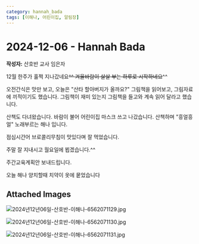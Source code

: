 ```yaml
---
category: hannah_bada
tags: [이해나, 어린이집, 알림장]
---
```


# 2024-12-06 - Hannah Bada

**작성자:** 산호반 교사 임은자  

12월 한주가 훌쩍 지나갔네요~~^^ 겨울바람이 살살 부는 하루로 시작하네요~~^^

오전간식은 맛만 보고, 오늘은 "산타 할아버지가 올까요?" 그림책을 읽어보고,  그림자료에 끼적이기도 했습니다.  그림책이 재미 있는지 그림책을 들고와 계속 읽어 달라고 했습니다.

산책도 다녀왔습니다. 바람이 불어 어린이집 마스크 쓰고 나갔습니다.  산책하며 "흥얼흥얼" 노래부르는 해나 입니다.

점심시간어 브로콜리무침이 맛있다며 잘 먹었습니다. 

주말 잘 지내시고 월요일에 뵙겠습니다.^^

주간교육계획안 보내드립니다.

오늘 해나 양치할때 치약이 옷에 뭍었습니다

## Attached Images
![2024년12년06일-산호반-이해나-6562071129.jpg](d:\Users\hannah\Downloads\kids\photo\2024년12년06일-산호반-이해나-6562071129.jpg)

![2024년12년06일-산호반-이해나-6562071130.jpg](d:\Users\hannah\Downloads\kids\photo\2024년12년06일-산호반-이해나-6562071130.jpg)

![2024년12년06일-산호반-이해나-6562071131.jpg](d:\Users\hannah\Downloads\kids\photo\2024년12년06일-산호반-이해나-6562071131.jpg)

